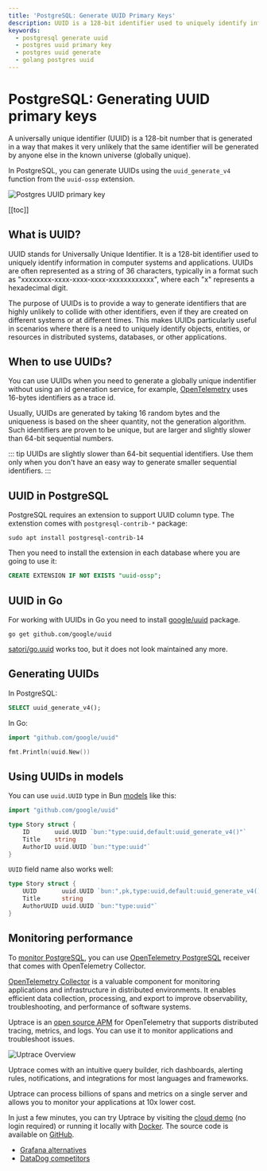```yaml
---
title: 'PostgreSQL: Generate UUID Primary Keys'
description: UUID is a 128-bit identifier used to uniquely identify information in computer systems and applications.
keywords:
  - postgresql generate uuid
  - postgres uuid primary key
  - postgres uuid generate
  - golang postgres uuid
---
```


<UptraceCta />

# PostgreSQL: Generating UUID primary keys

A universally unique identifier (UUID) is a 128-bit number that is generated in a way that makes it very unlikely that the same identifier will be generated by anyone else in the known universe (globally unique).

In PostgreSQL, you can generate UUIDs using the `uuid_generate_v4` function from the `uuid-ossp` extension.

![Postgres UUID primary key](/postgres-uuid-generate/cover.png)

[[toc]]

## What is UUID?

UUID stands for Universally Unique Identifier. It is a 128-bit identifier used to uniquely identify information in computer systems and applications. UUIDs are often represented as a string of 36 characters, typically in a format such as "xxxxxxxx-xxxx-xxxx-xxxx-xxxxxxxxxxxx", where each "x" represents a hexadecimal digit.

The purpose of UUIDs is to provide a way to generate identifiers that are highly unlikely to collide with other identifiers, even if they are created on different systems or at different times. This makes UUIDs particularly useful in scenarios where there is a need to uniquely identify objects, entities, or resources in distributed systems, databases, or other applications.

## When to use UUIDs?

You can use UUIDs when you need to generate a globally unique indentifier without using an id generation service, for example, [OpenTelemetry](https://uptrace.dev/opentelemetry) uses 16-bytes identifiers as a trace id.

Usually, UUIDs are generated by taking 16 random bytes and the uniqueness is based on the sheer quantity, not the generation algorithm. Such identifiers are proven to be unique, but are larger and slightly slower than 64-bit sequential numbers.

<!-- prettier-ignore -->
::: tip
UUIDs are slightly slower than 64-bit sequential identifiers. Use them only when you don't have an easy way to generate smaller sequential identifiers.
:::

## UUID in PostgreSQL

PostgreSQL requires an extension to support UUID column type. The extenstion comes with `postgresql-contrib-*` package:

```shell
sudo apt install postgresql-contrib-14
```

Then you need to install the extension in each database where you are going to use it:

```sql
CREATE EXTENSION IF NOT EXISTS "uuid-ossp";
```

## UUID in Go

For working with UUIDs in Go you need to install [google/uuid](https://pkg.go.dev/github.com/google/uuid) package.

```shell
go get github.com/google/uuid
```

[satori/go.uuid](https://github.com/satori/go.uuid) works too, but it does not look maintained any more.

## Generating UUIDs

In PostgreSQL:

```sql
SELECT uuid_generate_v4();
```

In Go:

```go
import "github.com/google/uuid"

fmt.Println(uuid.New())
```

## Using UUIDs in models

You can use `uuid.UUID` type in Bun [models](../guide/models.md) like this:

```go
import "github.com/google/uuid"

type Story struct {
	ID       uuid.UUID `bun:"type:uuid,default:uuid_generate_v4()"`
	Title    string
	AuthorID uuid.UUID `bun:"type:uuid"`
}
```

`UUID` field name also works well:

```go
type Story struct {
	UUID       uuid.UUID `bun:",pk,type:uuid,default:uuid_generate_v4()"`
	Title      string
	AuthorUUID uuid.UUID `bun:"type:uuid"`
}
```

## Monitoring performance

To [monitor PostgreSQL](https://uptrace.dev/tools/postgresql-monitoring-tools), you can use [OpenTelemetry PostgreSQL](https://uptrace.dev/guides/opentelemetry-postgresql) receiver that comes with OpenTelemetry Collector.

[OpenTelemetry Collector](https://uptrace.dev/opentelemetry/collector) is a valuable component for monitoring applications and infrastructure in distributed environments. It enables efficient data collection, processing, and export to improve observability, troubleshooting, and performance of software systems.

Uptrace is an [open source APM](https://uptrace.dev/get/hosted/open-source-apm) for OpenTelemetry that supports distributed tracing, metrics, and logs. You can use it to monitor applications and troubleshoot issues.

![Uptrace Overview](/uptrace/home.png)

Uptrace comes with an intuitive query builder, rich dashboards, alerting rules, notifications, and integrations for most languages and frameworks.

Uptrace can process billions of spans and metrics on a single server and allows you to monitor your applications at 10x lower cost.

In just a few minutes, you can try Uptrace by visiting the [cloud demo](https://app.uptrace.dev/play) (no login required) or running it locally with [Docker](https://github.com/uptrace/uptrace/tree/master/example/docker). The source code is available on [GitHub](https://github.com/uptrace/uptrace).

- [Grafana alternatives](https://uptrace.dev/comparisons/grafana-alternatives)
- [DataDog competitors](https://uptrace.dev/blog/datadog-competitors)
